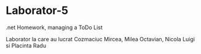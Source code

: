 # Laborator-5
.net Homework, managing a ToDo List

Laborator la care au lucrat Cozmaciuc Mircea, Milea Octavian, Nicola Luigi si Placinta Radu 
